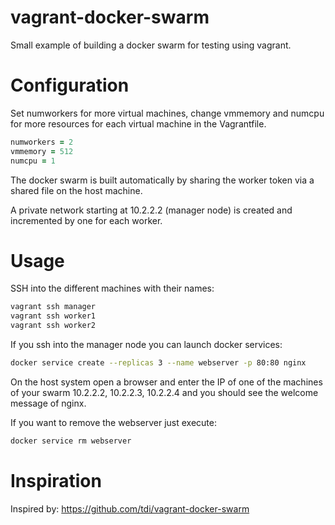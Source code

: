 # vagrant-docker-swarm
Small example of building a docker swarm for testing using vagrant. 

# Configuration

Set numworkers for more virtual machines, change vmmemory and numcpu for more resources for
each virtual machine in the Vagrantfile.

```ruby
numworkers = 2
vmmemory = 512
numcpu = 1
``` 

The docker swarm is built automatically by sharing the worker token via a shared file on
the host machine.

A private network starting at 10.2.2.2 (manager node) is created and incremented by one
for each worker. 

# Usage

SSH into the different machines with their names:
```bash
vagrant ssh manager
vagrant ssh worker1
vagrant ssh worker2
``` 

If you ssh into the manager node you can launch docker services:

```bash
docker service create --replicas 3 --name webserver -p 80:80 nginx
``` 

On the host system open a browser and enter the IP of one of the machines
of your swarm 10.2.2.2, 10.2.2.3, 10.2.2.4 and you should see the welcome
message of nginx.

If you want to remove the webserver just execute:

```bash
docker service rm webserver
``` 

# Inspiration

Inspired by: https://github.com/tdi/vagrant-docker-swarm




